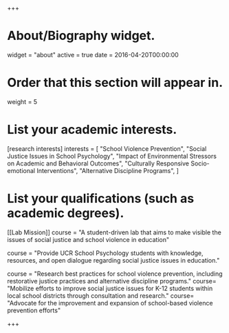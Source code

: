 +++
# About/Biography widget.
widget = "about"
active = true
date = 2016-04-20T00:00:00

# Order that this section will appear in.
weight = 5

# List your academic interests.
[research interests]
  interests = [
    "School Violence Prevention",
    "Social Justice Issues in School Psychology",
    "Impact of Environmental Stressors on Academic and Behavioral Outcomes",
    "Culturally Responsive Socio-emotional Interventions",
    "Alternative Discipline Programs",
  ]

# List your qualifications (such as academic degrees).
[[Lab Mission]]
  course = "A student-driven lab that aims to make visible the issues of social justice and school violence in education"

   course = "Provide UCR School Psychology students with knowledge, resources, and open dialogue regarding social justice issues in education."
  
  course = "Research best practices for school violence prevention, including restorative justice practices and alternative discipline programs." 
  course= "Mobilize efforts to improve social justice issues for K-12 students within local school districts through consultation and research."
  course= "Advocate for the improvement and expansion of school-based violence prevention efforts"
 
+++


